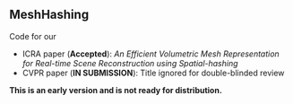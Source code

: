 MeshHashing
------
Code for our
- ICRA paper (**Accepted**): *An Efficient Volumetric Mesh Representation for 
Real-time Scene Reconstruction using Spatial-hashing*
- CVPR paper (**IN SUBMISSION**): Title ignored for double-blinded review

**This is an early version and is not ready for distribution.**